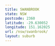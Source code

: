 ```yaml
---
title: SWANBROOK
state: NSW
postcode: 2360
latitude: -29.630052
longitude: 151.162025
url: /nsw/swanbrook/
layout: suburb
---
```

